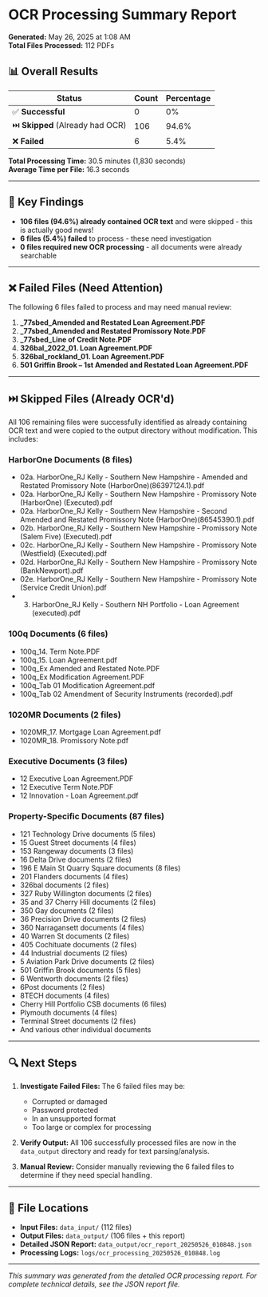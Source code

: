 # OCR Processing Summary Report

**Generated:** May 26, 2025 at 1:08 AM  
**Total Files Processed:** 112 PDFs

## 📊 Overall Results

| Status | Count | Percentage |
|--------|-------|------------|
| ✅ **Successful** | 0 | 0% |
| ⏭️ **Skipped** (Already had OCR) | 106 | 94.6% |
| ❌ **Failed** | 6 | 5.4% |

**Total Processing Time:** 30.5 minutes (1,830 seconds)  
**Average Time per File:** 16.3 seconds

---

## 🎯 Key Findings

- **106 files (94.6%) already contained OCR text** and were skipped - this is actually good news!
- **6 files (5.4%) failed** to process - these need investigation
- **0 files required new OCR processing** - all documents were already searchable

---

## ❌ Failed Files (Need Attention)

The following 6 files failed to process and may need manual review:

1. **_77sbed_Amended and Restated Loan Agreement.PDF**
2. **_77sbed_Amended and Restated Promissory Note.PDF** 
3. **_77sbed_Line of Credit Note.PDF**
4. **326bal_2022_01. Loan Agreement.PDF**
5. **326bal_rockland_01. Loan Agreement.PDF**
6. **501 Griffin Brook – 1st Amended and Restated Loan Agreement.PDF**

---

## ⏭️ Skipped Files (Already OCR'd)

All 106 remaining files were successfully identified as already containing OCR text and were copied to the output directory without modification. This includes:

### HarborOne Documents (8 files)
- 02a. HarborOne_RJ Kelly - Southern New Hampshire - Amended and Restated Promissory Note (HarborOne)(86397124.1).pdf
- 02a. HarborOne_RJ Kelly - Southern New Hampshire - Promissory Note (HarborOne) (Executed).pdf
- 02a. HarborOne_RJ Kelly - Southern New Hampshire - Second Amended and Restated Promissory Note (HarborOne)(86545390.1).pdf
- 02b. HarborOne_RJ Kelly - Southern New Hampshire - Promissory Note (Salem Five) (Executed).pdf
- 02c. HarborOne_RJ Kelly - Southern New Hampshire - Promissory Note (Westfield) (Executed).pdf
- 02d. HarborOne_RJ Kelly - Southern New Hampshire - Promissory Note (BankNewport).pdf
- 02e. HarborOne_RJ Kelly - Southern New Hampshire - Promissory Note (Service Credit Union).pdf
- 03. HarborOne_RJ Kelly - Southern NH Portfolio - Loan Agreement (executed).pdf

### 100q Documents (6 files)
- 100q_14. Term Note.PDF
- 100q_15. Loan Agreement.pdf
- 100q_Ex Amended and Restated Note.PDF
- 100q_Ex Modification Agreement.PDF
- 100q_Tab 01 Modification Agreement.pdf
- 100q_Tab 02 Amendment of Security Instruments (recorded).pdf

### 1020MR Documents (2 files)
- 1020MR_17. Mortgage Loan Agreement.pdf
- 1020MR_18. Promissory Note.pdf

### Executive Documents (3 files)
- 12 Executive Loan Agreement.PDF
- 12 Executive Term Note.PDF
- 12 Innovation - Loan Agreement.pdf

### Property-Specific Documents (87 files)
- 121 Technology Drive documents (5 files)
- 15 Guest Street documents (4 files)
- 153 Rangeway documents (3 files)
- 16 Delta Drive documents (2 files)
- 196 E Main St Quarry Square documents (8 files)
- 201 Flanders documents (4 files)
- 326bal documents (2 files)
- 327 Ruby Willington documents (2 files)
- 35 and 37 Cherry Hill documents (2 files)
- 350 Gay documents (2 files)
- 36 Precision Drive documents (2 files)
- 360 Narragansett documents (4 files)
- 40 Warren St documents (2 files)
- 405 Cochituate documents (2 files)
- 44 Industrial documents (2 files)
- 5 Aviation Park Drive documents (2 files)
- 501 Griffin Brook documents (5 files)
- 6 Wentworth documents (2 files)
- 6Post documents (2 files)
- 8TECH documents (4 files)
- Cherry Hill Portfolio CSB documents (6 files)
- Plymouth documents (4 files)
- Terminal Street documents (2 files)
- And various other individual documents

---

## 🔍 Next Steps

1. **Investigate Failed Files:** The 6 failed files may be:
   - Corrupted or damaged
   - Password protected
   - In an unsupported format
   - Too large or complex for processing

2. **Verify Output:** All 106 successfully processed files are now in the `data_output` directory and ready for text parsing/analysis.

3. **Manual Review:** Consider manually reviewing the 6 failed files to determine if they need special handling.

---

## 📁 File Locations

- **Input Files:** `data_input/` (112 files)
- **Output Files:** `data_output/` (106 files + this report)
- **Detailed JSON Report:** `data_output/ocr_report_20250526_010848.json`
- **Processing Logs:** `logs/ocr_processing_20250526_010848.log`

---

*This summary was generated from the detailed OCR processing report. For complete technical details, see the JSON report file.* 